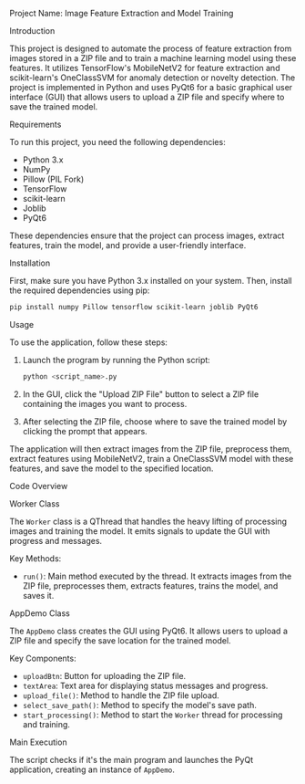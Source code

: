 Project Name: Image Feature Extraction and Model Training

Introduction

This project is designed to automate the process of feature extraction from images stored in a ZIP file and to train a machine learning model using these features. It utilizes TensorFlow's MobileNetV2 for feature extraction and scikit-learn's OneClassSVM for anomaly detection or novelty detection. The project is implemented in Python and uses PyQt6 for a basic graphical user interface (GUI) that allows users to upload a ZIP file and specify where to save the trained model.

Requirements

To run this project, you need the following dependencies:

- Python 3.x
- NumPy
- Pillow (PIL Fork)
- TensorFlow
- scikit-learn
- Joblib
- PyQt6

These dependencies ensure that the project can process images, extract features, train the model, and provide a user-friendly interface.

Installation

First, make sure you have Python 3.x installed on your system. Then, install the required dependencies using pip:

```bash
pip install numpy Pillow tensorflow scikit-learn joblib PyQt6
```

Usage

To use the application, follow these steps:

1. Launch the program by running the Python script:

    ```bash
    python <script_name>.py
    ```

2. In the GUI, click the "Upload ZIP File" button to select a ZIP file containing the images you want to process.

3. After selecting the ZIP file, choose where to save the trained model by clicking the prompt that appears.

The application will then extract images from the ZIP file, preprocess them, extract features using MobileNetV2, train a OneClassSVM model with these features, and save the model to the specified location.

Code Overview

Worker Class

The `Worker` class is a QThread that handles the heavy lifting of processing images and training the model. It emits signals to update the GUI with progress and messages.

Key Methods:

- `run()`: Main method executed by the thread. It extracts images from the ZIP file, preprocesses them, extracts features, trains the model, and saves it.

AppDemo Class

The `AppDemo` class creates the GUI using PyQt6. It allows users to upload a ZIP file and specify the save location for the trained model.

Key Components:

- `uploadBtn`: Button for uploading the ZIP file.
- `textArea`: Text area for displaying status messages and progress.
- `upload_file()`: Method to handle the ZIP file upload.
- `select_save_path()`: Method to specify the model's save path.
- `start_processing()`: Method to start the `Worker` thread for processing and training.

Main Execution

The script checks if it's the main program and launches the PyQt application, creating an instance of `AppDemo`.
